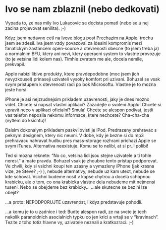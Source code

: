 # Ivo se nam zblaznil (nebo dedkovati)

Vypada to, ze nas mily Ivo Lukacovic se docista pomatl (nebo se u nej zacina projevovat senilita). ;-)

Kdyz jsem nedavno cetl na [Ivove blogu](http://www.ilblog.cz) post [Prechazim na Apple](http://ilblog.sblog.cz/2009/01/20/627), trochu jsem se zdesil.
Iva jsem vzdy povazoval za idealni kompromis mezi fanatickym zastancem open-source
a otevrenosti obecne (to jsem treba ja) a normalnim BFU, ktery ani nevi, ktery operacni system to vlastne provozuje (to je vetsina lidi kolem nas). Timhle zvratem me ale, docela nemile, prekvapil.

Apple nabizi libive produkty, ktere pravdepodobne (moc jsem jich nevyzkousel) prinaseji uzivateli vysoky komfort pri uzivani. Bohuzel se vsak svym pristupem k otevrenosti radi po bok Microsoftu. Vlastne je to mozna jeste horsi.

iPhone je asi nejzrudnejsim prikladem uzavrenosti, jaky je dnes mozno videt. Chcete si napsat vlastni aplikaci? Zazadejte o svoleni Applu! Chcete si upravit neco v aplikaci oficialni? Smula! Chcete se alespon podivat, jestli vas telefon neposila nekomu informace, ktere nechcete? Cha-cha-cha (vytlem do ksichtu)!

Dalsim dokonalym prikladem paskvilovisti je iPod. Predrazeny prehravac s peknym designem, ktery nic neumi. V dobe, kdy je bezne si do mp3 prehravacu nahravat hudbu pres mass-storage rozhrani prichazi Apple se svym iTunes. Alternativa neexistuje. Komu se to nelibi, at si pr..l polibi!

Ted si mozna reknete: “No co, vetsina lidi jsou stejne uzivatele a ti tohle neresi.” a mate pravdu. Bohuzel vsak je zhoubne tento pristup podporovat. Ve chvili, kdy si vsichni koupi ten uzasny a vymazleny iPhone (jak krasna vize, ze Steve? ;-) ), nebude alternativy, nebude uz kam utect, nebude se kde schovat. Vsichni budeme nosit v kapse chytrou a docela schopnou krabicku, ale o tom, co ona krabicka vlastne dela nebudeme mit nejmensi tuseni. Nebo se obejdeme bez krabicky… …ale skutecne se bez ni lze obejit?

...a proto: NEPODPORUJTE uzavrenost, i kdyz predstavuje pohodli.

...a komu je to u zadnice i ted: Budte alespon radi, ze na svete je tech nekolik paranoidnich asocialnich typku co jen krici a vrtaji se v “kravinach”. Tezite z toho totiz hlavne vy, uzivatele neznali a kratkozraci. ;-)
